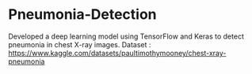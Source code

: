 # Pneumonia-Detection
Developed a deep learning model using TensorFlow and Keras to detect pneumonia in chest X-ray images.
Dataset : https://www.kaggle.com/datasets/paultimothymooney/chest-xray-pneumonia
